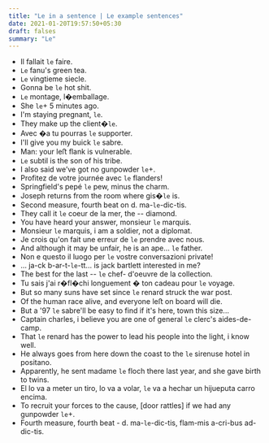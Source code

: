 ```yaml
---
title: "Le in a sentence | Le example sentences"
date: 2021-01-20T19:57:50+05:30
draft: falses
summary: "Le"
---
```

- Il fallait `le` faire.
- `Le` fanu's green tea.
- `Le` vingtieme siecle.
- Gonna be `le` hot shit.
- `Le` montage, l�emballage.
- She `le` 5 minutes ago.
- I'm staying pregnant, `le`.
- They make up the client�`le`.
- Avec �a tu pourras `le` supporter.
- I'll give you my buick `le` sabre.
- Man: your leﬅ ﬂank is vulnerable.
- `Le` subtil is the son of his tribe.
- I also said we’ve got no gunpowder `le`.
- Profitez de votre journée avec `le` flanders!
- Springfield's pepé `le` pew, minus the charm.
- Joseph returns from the room where gis�`le` is.
- Second measure, fourth beat on d. ma-`le`-dic-tis.
- They call it `le` coeur de la mer, the -- diamond.
- You have heard your answer, monsieur `le` marquis.
- Monsieur `le` marquis, i am a soldier, not a diplomat.
- Je crois qu'on fait une erreur de `le` prendre avec nous.
- And although it may be unfair, he is an ape... `le` father.
- Non e questo il luogo per `le` vostre conversazioni private!
- ... ja-ck b-ar-t-`le`-tt... is jack bartlett interested in me?
- The best for the last -- `le` chef- d'oeuvre de la collection.
- Tu sais j'ai r�fl�chi longuement � ton cadeau pour `le` voyage.
- But so many suns have set since `le` renard struck the war post.
- Of the human race alive, and everyone leﬅ on board will die.
- But a '97 `le` sabre'll be easy to find if it's here, town this size...
- Captain charles, i believe you are one of general `le` clerc's aides-de- camp.
- That `le` renard has the power to lead his people into the light, i know well.
- He always goes from here down the coast to the `le` sirenuse hotel in positano.
- Apparently, he sent madame `le` floch there last year, and she gave birth to twins.
- El lo va a meter un tiro, lo va a volar, `le` va a hechar un hijueputa carro encima.
- To recruit your forces to the cause, [door rattles] if we had any gunpowder `le`.
- Fourth measure, fourth beat - d. ma-`le`-dic-tis, flam-mis a-cri-bus ad- dic-tis.
                 
